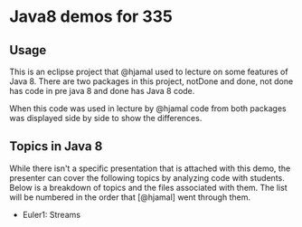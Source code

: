 # Java8 demos for 335
## Usage
This is an eclipse project that @hjamal used to lecture on some features of Java 8. There are two packages in this project, notDone and done, not done has code in pre java 8 and done has Java 8 code.

When this code was used in lecture by @hjamal code from both packages was displayed side by side to show the differences.

## Topics in Java 8
While there isn't a specific presentation that is attached with this demo, the presenter can cover the following topics by analyzing code with students. Below is a breakdown of topics and the files associated with them. The list will be numbered in the order that [@hjamal] went through them.

* Euler1: Streams
